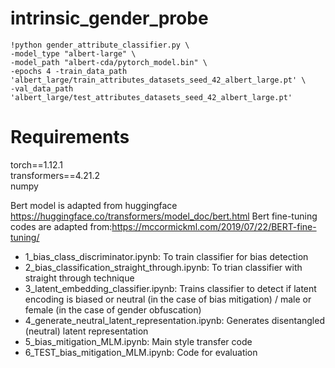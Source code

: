 # intrinsic_gender_probe
```
!python gender_attribute_classifier.py \
-model_type "albert-large" \
-model_path "albert-cda/pytorch_model.bin" \
-epochs 4 -train_data_path 'albert_large/train_attributes_datasets_seed_42_albert_large.pt' \
-val_data_path 'albert_large/test_attributes_datasets_seed_42_albert_large.pt'
```


# Requirements
torch==1.12.1 <br/>
transformers==4.21.2 <br/>
numpy<br/>




Bert model is adapted from huggingface https://huggingface.co/transformers/model_doc/bert.html
Bert fine-tuning codes are adapted from:https://mccormickml.com/2019/07/22/BERT-fine-tuning/

- 1_bias_class_discriminator.ipynb: To train classifier for bias detection
- 2_bias_classification_straight_through.ipynb: To trian classifier with straight through technique
- 3_latent_embedding_classifier.ipynb: Trains classifier to detect if latent encoding is biased or neutral (in the case of bias mitigation) / male or female (in the case of gender obfuscation)
- 4_generate_neutral_latent_representation.ipynb: Generates disentangled (neutral) latent representation
- 5_bias_mitigation_MLM.ipynb: Main style transfer code
- 6_TEST_bias_mitigation_MLM.ipynb: Code for evaluation
